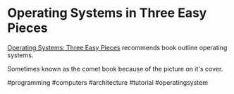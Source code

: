 # Operating Systems in Three Easy Pieces

[Operating Systems: Three Easy Pieces](https://pages.cs.wisc.edu/~remzi/OSTEP/) recommends book outline operating systems.

Sometimes known as the comet book because of the picture on it's cover.

#programming
#computers
#architecture
#tutorial
#operatingsystem
